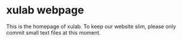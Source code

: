 # xulab webpage

This is the homepage of xulab.
To keep our website slim, please only commit small text files at this moment.
